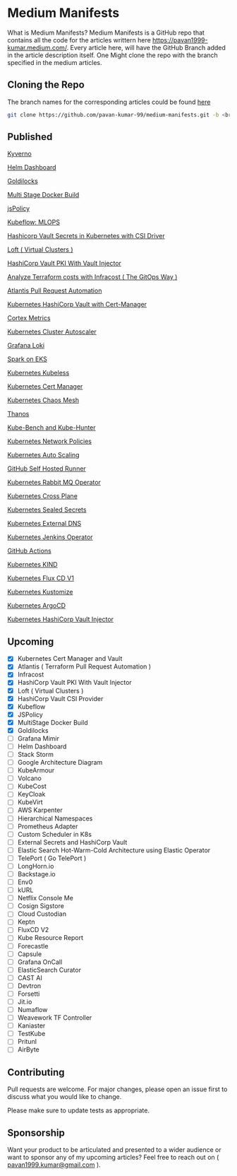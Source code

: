 # Medium Manifests
What is Medium Manifests?
Medium Manifests is a GitHub repo that contains all the code for the articles writtern here https://pavan1999-kumar.medium.com/. Every article here, will have the GitHub Branch added in the article description itself. One Might clone the repo with the branch specified in the medium articles. 

## Cloning the Repo

The branch names for the corresponding articles could be found [here](https://pavan1999-kumar.medium.com/) 

```bash
git clone https://github.com/pavan-kumar-99/medium-manifests.git -b <branch_name>
```

## Published

[Kyverno](https://medium.com/gitconnected/kubernetes-policies-as-code-using-kyverno-10720df9c842)

[Helm Dashboard](https://medium.com/gitconnected/introduction-to-helm-dashboard-dddf43e38cc2)

[Goldilocks](https://pavan1999-kumar.medium.com/how-to-guess-the-right-size-for-your-kubernetes-pods-9c88686fec)

[Multi Stage Docker Build](https://pavan1999-kumar.medium.com/how-i-reduced-the-size-of-my-docker-image-by-95-520a05439300)

[jsPolicy](https://pavan1999-kumar.medium.com/policies-as-code-in-kubernetes-using-jspolicy-8d358d064bfd)

[Kubeflow: MLOPS](https://medium.com/nerd-for-tech/mlops-machine-learning-pipelines-using-kubeflow-fc06508a3f0d)

[Hashicorp Vault Secrets in Kubernetes with CSI Driver](https://pavan1999-kumar.medium.com/hashicvault-secrets-in-kubernetes-with-csi-driver-ec917d4a2672)

[Loft ( Virtual Clusters )](https://pavan1999-kumar.medium.com/multi-tenancy-in-kubernetes-using-lofts-vcluster-dee6513a7206)

[HashiCorp Vault PKI With Vault Injector](https://medium.com/nerd-for-tech/pki-certs-injection-to-k8s-pods-with-vault-agent-injector-d97482b48f3d)

[Analyze Terraform costs with Infracost ( The GitOps Way )](https://pavan1999-kumar.medium.com/terraforming-the-cost-with-infracost-c28dc6c981c9)

[Atlantis Pull Request Automation](https://pavan1999-kumar.medium.com/terraforming-the-gitops-way-9417cf4abf58)

[Kubernetes HashiCorp Vault with Cert-Manager](https://pavan1999-kumar.medium.com/using-hashicorp-vault-as-a-certificate-issuer-in-cert-manager-9e19d7239d3d)

[Cortex Metrics](https://medium.com/nerd-for-tech/deep-dive-into-cortex-part-i-c228e01f8c58)

[Kubernetes Cluster Autoscaler](https://medium.com/nerd-for-tech/kubernetes-cluster-autoscaler-in-action-6172a023f542)

[Grafana Loki](https://medium.com/nerd-for-tech/logging-at-scale-in-kubernetes-using-grafana-loki-3bb2eb0c0872)

[Spark on EKS](https://medium.com/nerd-for-tech/running-apache-spark-on-eks-with-aws-spot-instances-f8ce91d319b9)

[Kubernetes Kubeless](https://medium.com/nerd-for-tech/going-serverless-in-kubernetes-using-kubeless-8ef83b3f2f89)

[Kubernetes Cert Manager](https://medium.com/nerd-for-tech/free-and-automatic-ssl-certificates-in-kubernetes-using-cert-manager-6fb65ac63d5)

[Kubernetes Chaos Mesh](https://medium.com/nerd-for-tech/chaos-engineering-in-kubernetes-using-chaos-mesh-431c1587ef0a)

[Thanos](https://medium.com/nerd-for-tech/deep-dive-into-thanos-part-i-f72ecba39f76)

[Kube-Bench and Kube-Hunter](https://www.techmanyu.com/kubernetes-security-with-kube-bench-and-kube-hunter-6765bf44ebc6)

[Kubernetes Network Policies](https://medium.com/nerd-for-tech/network-policies-demystified-in-kubernetes-d57fc2548043)

[Kubernetes Auto Scaling](https://medium.com/nerd-for-tech/autoscaling-in-kubernetes-hpa-vpa-ab61a2177950)

[GitHub Self Hosted Runner](https://www.techmanyu.com/creating-self-hosted-github-runners-in-a-kubernetes-cluster-fd05560de34a)

[Kubernetes Rabbit MQ Operator](https://medium.com/nerd-for-tech/deploying-rabbitmq-on-kubernetes-using-rabbitmq-cluster-operator-ef99f7a4e417)

[Kubernetes Cross Plane](https://medium.com/nerd-for-tech/introduction-to-crossplane-2f873ae0f9f3)

[Kubernetes Sealed Secrets](https://faun.pub/introduction-to-bitnami-sealed-secrets-bb5ae74d9a25)

[Kubernetes External DNS](https://faun.pub/introduction-to-external-dns-in-kubernetes-654aa4cf38e6)

[Kubernetes Jenkins Operator](https://medium.com/swlh/introduction-to-jenkins-operator-f4cb7ebc2e0b)

[GitHub Actions](https://medium.com/nerd-for-tech/creating-a-gke-cluster-with-github-actions-dd34e2de50a6)

[Kubernetes KIND](https://medium.com/nerd-for-tech/create-a-kubernetes-cluster-using-kind-b364a67437b7)

[Kubernetes Flux CD V1](https://medium.com/swlh/deploying-applications-in-kubernetes-using-flux-a9d171b11917)


[Kubernetes Kustomize](https://faun.pub/introduction-to-kustomize-97f990dc2f44)

[Kubernetes ArgoCD](https://medium.com/nerd-for-tech/deploying-applications-in-kubernetes-using-argo-cd-ab004a8cdb5e)

[Kubernetes HashiCorp Vault Injector](https://faun.pub/securing-your-secrets-using-vault-k8s-in-kubernetes-part-1-de3d7378e226)


## Upcoming

- [x] Kubernetes Cert Manager and Vault
- [x] Atlantis ( Terraform Pull Request Automation )
- [x] Infracost
- [x] HashiCorp Vault PKI With Vault Injector
- [x] Loft ( Virtual Clusters )
- [x] HashiCorp Vault CSI Provider
- [x] Kubeflow
- [x] JSPolicy
- [x] MultiStage Docker Build
- [x] Goldilocks
- [ ] Grafana Mimir
- [ ] Helm Dashboard
- [ ] Stack Storm
- [ ] Google Architecture Diagram
- [ ] KubeArmour
- [ ] Volcano
- [ ] KubeCost
- [ ] KeyCloak
- [ ] KubeVirt
- [ ] AWS Karpenter
- [ ] Hierarchical Namespaces
- [ ] Prometheus Adapter
- [ ] Custom Scheduler in K8s
- [ ] External Secrets and HashiCorp Vault
- [ ] Elastic Search Hot-Warm-Cold Architecture using Elastic Operator
- [ ] TelePort ( Go TelePort )
- [ ] LongHorn.io
- [ ] Backstage.io
- [ ] Env0
- [ ] kURL
- [ ] Netflix Console Me
- [ ] Cosign Sigstore
- [ ] Cloud Custodian
- [ ] Keptn
- [ ] FluxCD V2
- [ ] Kube Resource Report
- [ ] Forecastle
- [ ] Capsule
- [ ] Grafana OnCall
- [ ] ElasticSearch Curator
- [ ] CAST AI
- [ ] Devtron
- [ ] Forsetti
- [ ] Jit.io
- [ ] Numaflow
- [ ] Weavework TF Controller
- [ ] Kaniaster
- [ ] TestKube
- [ ] Pritunl
- [ ] AirByte

## Contributing
Pull requests are welcome. For major changes, please open an issue first to discuss what you would like to change.

Please make sure to update tests as appropriate.

## Sponsorship

Want your product to be articulated and presented to a wider audience or want to sponsor any of my upcoming articles? Feel free to reach out on ( pavan1999.kumar@gmail.com ).
